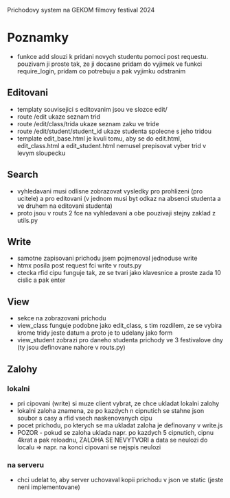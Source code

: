 Prichodovy system na GEKOM filmovy festival 2024

# Poznamky
- funkce add slouzi k pridani novych studentu pomoci post requestu. pouzivam ji proste tak, ze ji docasne pridam do vyjimek ve funkci require_login, pridam co potrebuju a pak vyjimku odstranim
## Editovani
- templaty souvisejici s editovanim jsou ve slozce edit/
- route /edit ukaze seznam trid
- route /edit/class/trida ukaze seznam zaku ve tride
- route /edit/student/student_id ukaze studenta spolecne s jeho tridou
- template edit_base.html je kvuli tomu, aby se do edit.html, edit_class.html a edit_student.html nemusel prepisovat vyber trid v levym sloupecku
## Search
- vyhledavani musi odlisne zobrazovat vysledky pro prohlizeni (pro ucitele) a pro editovani (v jednom musi byt odkaz na absenci studenta a ve druhem na editovani studenta)
- proto jsou v routs 2 fce na vyhledavani a obe pouzivaji stejny zaklad z utils.py
## Write
- samotne zapisovani prichodu jsem pojmenoval jednoduse write
- htmx posila post request fci write v routs.py
- ctecka rfid cipu funguje tak, ze se tvari jako klavesnice a proste zada 10 cislic a pak enter
## View
- sekce na zobrazovani prichodu
- view_class funguje podobne jako edit_class, s tim rozdilem, ze se vybira krome tridy jeste datum a proto je to udelany jako form
- view_student zobrazi pro daneho studenta prichody ve 3 festivalove dny (ty jsou definovane nahore v routs.py)
## Zalohy
### lokalni
- pri cipovani (write) si muze client vybrat, ze chce ukladat lokalni zalohy
- lokalni zaloha znamena, ze po kazdych n cipnutich se stahne json soubor s casy a rfid vsech naskenovanych cipu
- pocet prichodu, po kterych se ma ukladat zaloha je definovany v write.js
- POZOR - pokud se zaloha uklada napr. po kazdych 5 cipnutich, cipnu 4krat a pak reloadnu, ZALOHA SE NEVYTVORI a data se neulozi do localu => napr. na konci cipovani se nejspis neulozi
### na serveru
- chci udelat to, aby server uchovaval kopii prichodu v json ve static (jeste neni implementovane)